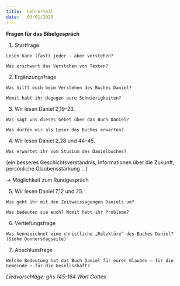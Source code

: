 ```yaml
---
title:  Lehrerteil
date:   03/01/2020
---
```


**Fragen für das Bibelgespräch**

1.  Startfrage

`Lesen kann (fast) jeder – aber verstehen?`
	
`Was erschwert das Verstehen von Texten?`
	
2.  Ergänzungsfrage

`Was hilft euch beim Verstehen des Buches Daniel?`

`Womit habt ihr dagegen eure Schwierigkeiten?`

3.	Wir lesen Daniel 2,19–23.

`Was sagt uns dieses Gebet über das Buch Daniel?`

`Was dürfen wir als Leser des Buches erwarten?`

4.	Wir lesen Daniel 2,28 und 44–45.

`Was erwartet ihr vom Studium des Danielbuches?`

(ein besseres Geschichtsverständnis, Informationen 
über die Zukunft, persönliche Glaubensstärkung …)

→ Möglichkeit zum Rundgespräch

5.	Wir lesen Daniel 7,12 und 25.

`Wie geht ihr mit den Zeitweissagungen Daniels um?`

`Was bedeuten sie euch? Womit habt ihr Probleme?`

6.	Vertiefungsfrage

`Was kennzeichnet eine christliche „Relektüre“ des Buches Daniel? (Siehe Donnerstagseite)`

7.	Abschlussfrage

`Welche Bedeutung hat das Buch Daniel für euren Glauben – für die Gemeinde – für die Gesellschaft?`

_Liedvorschläge: ghs 145-164 Wort Gottes_